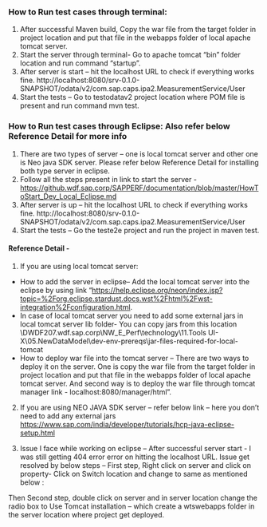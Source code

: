 ### How to Run test cases through terminal:

1.	After successful Maven build, Copy the war file from the target folder in project location and put that file in the webapps folder of local apache tomcat server.
2.	Start the server through terminal- Go to apache tomcat “bin” folder location and run command “startup”.
3.	After server is start – hit the localhost URL to check if everything works fine.
http://localhost:8080/srv-0.1.0-SNAPSHOT/odata/v2/com.sap.caps.ipa2.MeasurementService/User
4.	Start the tests – Go to testodatav2 project location where POM file is present and run command mvn test.

### How to Run test cases through Eclipse: Also refer below Reference Detail for more info
1.	There are two types of server – one is local tomcat server and other one is Neo java SDK server. Please refer below Reference Detail for installing both type server in eclipse.
2.	Follow all the steps present in link to start the server - https://github.wdf.sap.corp/SAPPERF/documentation/blob/master/HowToStart_Dev_Local_Eclipse.md
3.	After server is up – hit the localhost URL to check if everything works fine.
http://localhost:8080/srv-0.1.0-SNAPSHOT/odata/v2/com.sap.caps.ipa2.MeasurementService/User
4.	Start the tests – Go the teste2e project and run the project in maven test.

#### Reference Detail -
1. If you are using local tomcat server:
- How to add the server in eclipse– Add the local tomcat server into the eclipse by using link “https://help.eclipse.org/neon/index.jsp?topic=%2Forg.eclipse.stardust.docs.wst%2Fhtml%2Fwst-integration%2Fconfiguration.html. 
- In case of local tomcat server you need to add some external jars in local tomcat server lib folder- You can copy jars from this location 
\\DWDF207.wdf.sap.corp\NW_E_Perf\technology\11.Tools UI-X\05.NewDataModel\dev-env-prereqs\jar-files-required-for-local-tomcat
- How to deploy war file into the tomcat server – There are two ways to deploy it on the server. One is copy the war file from the target folder in project location and put that file in the webapps folder of local apache tomcat server. And second way is to deploy the war file through tomcat manager link - localhost:8080/manager/html”.


2. If you are using NEO JAVA SDK server – refer below link – here you don’t need to add any external jars 
https://www.sap.com/india/developer/tutorials/hcp-java-eclipse-setup.html

3.	Issue I face while working on eclipse – After successful server start -  I was still getting 404 error error on hitting the localhost URL.
Issue get resolved by below steps – First step, Right click on server and click on property- Click on Switch location and change to same as mentioned below : 

Then Second step, double click on server and in server location change the radio box to Use Tomcat installation – which create a wtswebapps folder in the server location where project get deployed.


